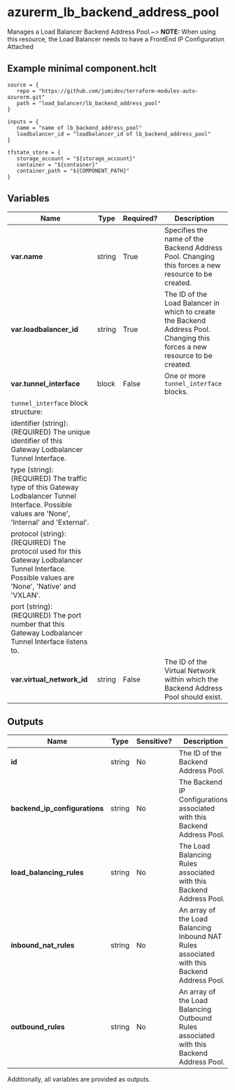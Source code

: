 # azurerm_lb_backend_address_pool

Manages a Load Balancer Backend Address Pool.~> **NOTE:** When using this resource, the Load Balancer needs to have a FrontEnd IP Configuration Attached

## Example minimal component.hclt

```hcl
source = {
   repo = "https://github.com/jumidev/terraform-modules-auto-azurerm.git" 
   path = "load_balancer/lb_backend_address_pool" 
}

inputs = {
   name = "name of lb_backend_address_pool" 
   loadbalancer_id = "loadbalancer_id of lb_backend_address_pool" 
}

tfstate_store = {
   storage_account = "${storage_account}" 
   container = "${container}" 
   container_path = "${COMPONENT_PATH}" 
}

```

## Variables

| Name | Type | Required? |  Description |
| ---- | ---- | --------- |  ----------- |
| **var.name** | string | True | Specifies the name of the Backend Address Pool. Changing this forces a new resource to be created. | 
| **var.loadbalancer_id** | string | True | The ID of the Load Balancer in which to create the Backend Address Pool. Changing this forces a new resource to be created. | 
| **var.tunnel_interface** | block | False | One or more `tunnel_interface` blocks. | 
| `tunnel_interface` block structure: || 
|   identifier (string): (REQUIRED) The unique identifier of this Gateway Lodbalancer Tunnel Interface. ||
|   type (string): (REQUIRED) The traffic type of this Gateway Lodbalancer Tunnel Interface. Possible values are 'None', 'Internal' and 'External'. ||
|   protocol (string): (REQUIRED) The protocol used for this Gateway Lodbalancer Tunnel Interface. Possible values are 'None', 'Native' and 'VXLAN'. ||
|   port (string): (REQUIRED) The port number that this Gateway Lodbalancer Tunnel Interface listens to. ||
| **var.virtual_network_id** | string | False | The ID of the Virtual Network within which the Backend Address Pool should exist. | 



## Outputs

| Name | Type | Sensitive? | Description |
| ---- | ---- | --------- | --------- |
| **id** | string | No  | The ID of the Backend Address Pool. | 
| **backend_ip_configurations** | string | No  | The Backend IP Configurations associated with this Backend Address Pool. | 
| **load_balancing_rules** | string | No  | The Load Balancing Rules associated with this Backend Address Pool. | 
| **inbound_nat_rules** | string | No  | An array of the Load Balancing Inbound NAT Rules associated with this Backend Address Pool. | 
| **outbound_rules** | string | No  | An array of the Load Balancing Outbound Rules associated with this Backend Address Pool. | 

Additionally, all variables are provided as outputs.
